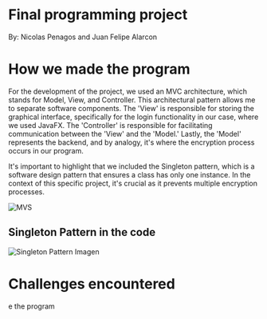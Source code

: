 # Final programming project
By: Nicolas Penagos and Juan Felipe Alarcon

# How we made the program
For the development of the project, we used an MVC architecture, which stands for Model, View, and Controller. This architectural pattern allows me to separate software components. The 'View' is responsible for storing the graphical interface, specifically for the login functionality in our case, where we used JavaFX. The 'Controller' is responsible for facilitating communication between the 'View' and the 'Model.' Lastly, the 'Model' represents the backend, and by analogy, it's where the encryption process occurs in our program.

It's important to highlight that we included the Singleton pattern, which is a software design pattern that ensures a class has only one instance. In the context of this specific project, it's crucial as it prevents multiple encryption processes.

![MVS](https://4.bp.blogspot.com/-LSdEcy5ZlGY/WxMvPqGVw3I/AAAAAAAABwA/UGj7tfEfHvQ1qkKMNYGq-CM0kYH9thNvQCLcBGAs/s1600/mvc.png)

## Singleton Pattern in the code 
![Singleton Pattern Imagen](https://pbs.twimg.com/media/F__K6iVWAAAeUtM?format=jpg&name=small)

# Challenges encountered






e the program
